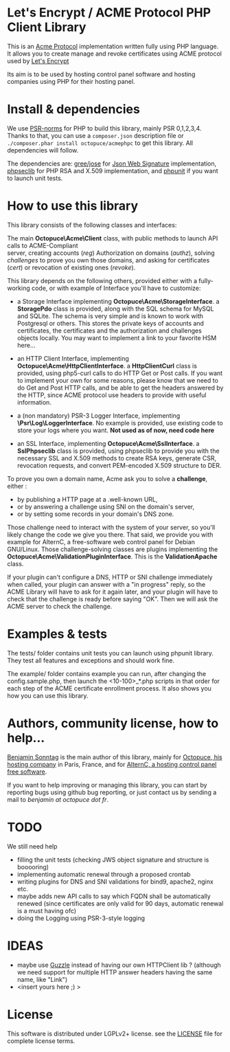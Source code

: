 # Let's Encrypt / ACME Protocol PHP Client Library

This is an [Acme Protocol](https://letsencrypt.github.io/acme-spec/) implementation written fully using PHP language. It allows you to create manage and revoke certificates using ACME protocol used by [Let's Encrypt](https://www.letsencrypt.org/) 

Its aim is to be used by hosting control panel software and hosting companies using PHP for their hosting panel. 

# Install & dependencies

We use [PSR-norms](http://www.php-fig.org/psr/) for PHP to build this library, mainly PSR 0,1,2,3,4.
Thanks to that, you can use a `composer.json` description file or `./composer.phar install octopuce/acmephpc` to get this library. All dependencies will follow. 

The dependencies are: [gree/jose](https://github.com/gree/jose) for [Json Web Signature](https://tools.ietf.org/html/rfc7515) implementation, [phpseclib](https://github.com/phpseclib/phpseclib) for PHP RSA and X.509 implementation, and [phpunit](https://github.com/phpunit/phpunit) if you want to launch unit tests. 

# How to use this library

This library consists of the following classes and interfaces: 

The main **Octopuce\Acme\Client** class, with public methods to launch API calls to ACME-Compliant  
server, creating accounts (_reg_) Authorization on domains (_authz_), solving _challenges_ to prove you own those domains, and asking for certificates (_cert_) or revocation of existing ones (_revoke_). 

This library depends on the following others, provided either with a fully-working code, or with example of Interface you'll have to customize:

* a Storage Interface implementing **Octopuce\Acme\StorageInterface**. a **StoragePdo** class is provided, along with the SQL schema for MySQL and SQLite. The schema is very simple and is known to work with Postgresql or others. This stores the private keys of accounts and certificates, the certificates and the authorization and challenges objects locally. You may want to implement a link to your favorite HSM here...

* an HTTP Client Interface, implementing **Octopuce\Acme\HttpClientInterface**. a **HttpClientCurl** class is provided, using php5-curl calls to do HTTP Get or Post calls. If you want to implement your own for some reasons, please know that we need to do Get and Post HTTP calls, and be able to get the headers answered by the HTTP, since ACME protocol use headers to provide with useful information.

* a (non mandatory) PSR-3 Logger Interface, implementing **\Psr\Log\LoggerInterface**. No example is provided, use existing code to store your logs where you want. **Not used as of now, need code here**

* an SSL Interface, implementing **Octopuce\Acme\SslInterface**. a **SslPhpseclib** class is provided, using phpseclib to provide you with the necessary SSL and X.509 methods to create RSA keys, generate CSR, revocation requests, and convert PEM-encoded X.509 structure to DER.

To prove you own a domain name, Acme ask you to solve a **challenge**, either :

* by publishing a HTTP page at a .well-known URL, 
* or by answering a challenge using SNI on the domain's server, 
* or by setting some records in your domain's DNS zone. 

Those challenge need to interact with the system of your server, so you'll likely change the code we give you there. That said, we provide you with example for AlternC, a free-software web control panel for Debian GNU/Linux. Those challenge-solving classes are plugins implementing the **Octopuce\Acme\ValidationPluginInterface**. This is the **ValidationApache** class. 

If your plugin can't configure a DNS, HTTP or SNI challenge immediately when called, your plugin can answer with a "in progress" reply, so the ACME Library will have to ask for it again later, and your plugin will have to check that the challenge is ready before saying "OK". Then we will ask the ACME server to check the challenge.

 
# Examples & tests

The tests/ folder contains unit tests you can launch using phpunit library. They test all features and exceptions and should work fine.

The example/ folder contains example you can run, after changing the config.sample.php, then launch the <10-100>_*.php scripts in that order for each step of the ACME certificate enrollment process. It also shows you how you can use this library. 

# Authors, community license, how to help...

[Benjamin Sonntag](https://benjamin.sonntag.fr) is the main author of this library, mainly for [Octopuce, his hosting company](https://www.octopuce.fr/) in Paris, France, and for [AlternC, a hosting control panel free software](https://www.alternc.com/).

If you want to help improving or managing this library, you can start by reporting bugs using github bug reporting, or just contact us by sending a mail to _benjamin at octopuce dot fr_. 

# TODO

We still need help 

 * filling the unit tests (checking JWS object signature and structure is booooring) 
 * implementing automatic renewal through a proposed crontab 
 * writing plugins for DNS and SNI validations for bind9, apache2, nginx etc. 
 * maybe adds new API calls to say which FQDN shall be automatically renewed (since certificates are only valid for 90 days, automatic renewal is a must having ofc)
 * doing the Logging using PSR-3-style logging

# IDEAS

 * maybe use [Guzzle](http://guzzlephp.org/) instead of having our own HTTPClient lib ? (although we need support for multiple HTTP answer headers having the same name, like "Link")
 * <insert yours here ;) >

# License 

This software is distributed under LGPLv2+ license. see the [LICENSE](LICENSE) file for complete license terms. 


